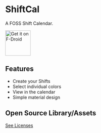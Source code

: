 # ShiftCal

A FOSS Shift Calendar.

[<img src="https://fdroid.gitlab.io/artwork/badge/get-it-on.png"
     alt="Get it on F-Droid"
     height="80">](https://f-droid.org/packages/de.nulide.shiftcal/)

## Features

- Create your Shifts
- Select individual colors
- View in the calendar
- Simple material design

## Open Source Library/Assets

[See Licenses](ThirdPartyProjects.md)
